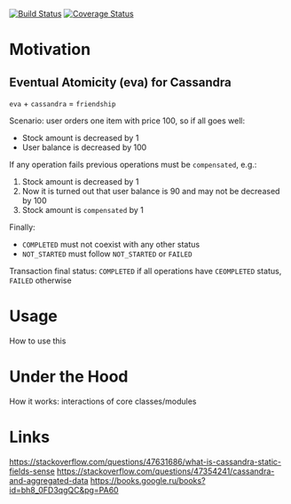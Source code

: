 [![Build Status](https://travis-ci.org/eva4j/eva4j-api.svg?branch=master)](https://travis-ci.org/eva4j/eva4j-api)
[![Coverage Status](https://coveralls.io/repos/eva4j/eva4j-api/badge.png)](https://coveralls.io/r/eva4j/eva4j-api)

# Motivation

## Eventual Atomicity (eva) for Cassandra

`eva` + `cassandra` = `friendship`

Scenario: user orders one item with price 100, so if all goes well:
 
- Stock amount is decreased by 1
- User balance is decreased by 100

If any operation fails previous operations must be `compensated`, e.g.:

1. Stock amount is decreased by 1
2. Now it is turned out that user balance is 90 and may not be decreased by 100
3. Stock amount is `compensated` by 1


Finally:

- `COMPLETED` must not coexist with any other status
- `NOT_STARTED` must follow `NOT_STARTED` or `FAILED`

Transaction final status: `COMPLETED` if all operations have `CEOMPLETED` status, `FAILED` otherwise


# Usage

How to use this

# Under the Hood

How it works: interactions of core classes/modules

# Links

https://stackoverflow.com/questions/47631686/what-is-cassandra-static-fields-sense
https://stackoverflow.com/questions/47354241/cassandra-and-aggregated-data
https://books.google.ru/books?id=bh8_0FD3qgQC&pg=PA60